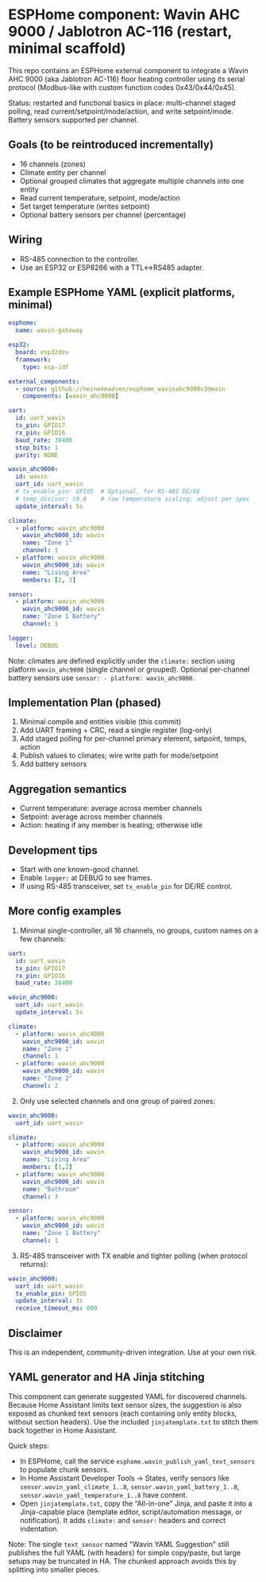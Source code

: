 # ESPHome component: Wavin AHC 9000 / Jablotron AC-116 (restart, minimal scaffold)

This repo contains an ESPHome external component to integrate a Wavin AHC 9000 (aka Jablotron AC-116) floor heating controller using its serial protocol (Modbus-like with custom function codes 0x43/0x44/0x45).

Status: restarted and functional basics in place: multi-channel staged polling, read current/setpoint/mode/action, and write setpoint/mode. Battery sensors supported per channel.

## Goals (to be reintroduced incrementally)
- 16 channels (zones)
- Climate entity per channel
- Optional grouped climates that aggregate multiple channels into one entity
- Read current temperature, setpoint, mode/action
- Set target temperature (writes setpoint)
- Optional battery sensors per channel (percentage)

## Wiring
- RS-485 connection to the controller.
- Use an ESP32 or ESP8266 with a TTL↔RS485 adapter.

## Example ESPHome YAML (explicit platforms, minimal)
```yaml
esphome:
  name: wavin-gateway

esp32:
  board: esp32dev
  framework:
    type: esp-idf

external_components:
  - source: github://heinekmadsen/esphome_wavinahc9000v3@main
    components: [wavin_ahc9000]

uart:
  id: uart_wavin
  tx_pin: GPIO17
  rx_pin: GPIO16
  baud_rate: 38400
  stop_bits: 1
  parity: NONE

wavin_ahc9000:
  id: wavin
  uart_id: uart_wavin
  # tx_enable_pin: GPIO5  # Optional, for RS-485 DE/RE
  # temp_divisor: 10.0    # raw temperature scaling; adjust per spec
  update_interval: 5s

climate:
  - platform: wavin_ahc9000
    wavin_ahc9000_id: wavin
    name: "Zone 1"
    channel: 1
  - platform: wavin_ahc9000
    wavin_ahc9000_id: wavin
    name: "Living Area"
    members: [2, 3]

sensor:
  - platform: wavin_ahc9000
    wavin_ahc9000_id: wavin
    name: "Zone 1 Battery"
    channel: 1

logger:
  level: DEBUG
```

Note: climates are defined explicitly under the `climate:` section using platform `wavin_ahc9000` (single channel or grouped). Optional per-channel battery sensors use `sensor: - platform: wavin_ahc9000`.

## Implementation Plan (phased)
1) Minimal compile and entities visible (this commit)
2) Add UART framing + CRC, read a single register (log-only)
3) Add staged polling for per-channel primary element, setpoint, temps, action
4) Publish values to climates; wire write path for mode/setpoint
5) Add battery sensors

## Aggregation semantics
- Current temperature: average across member channels
- Setpoint: average across member channels
- Action: heating if any member is heating; otherwise idle

## Development tips
- Start with one known-good channel.
- Enable `logger:` at DEBUG to see frames.
- If using RS-485 transceiver, set `tx_enable_pin` for DE/RE control.

## More config examples

1) Minimal single-controller, all 16 channels, no groups, custom names on a few channels:
```yaml
uart:
  id: uart_wavin
  tx_pin: GPIO17
  rx_pin: GPIO16
  baud_rate: 38400

wavin_ahc9000:
  uart_id: uart_wavin
  update_interval: 5s

climate:
  - platform: wavin_ahc9000
    wavin_ahc9000_id: wavin
    name: "Zone 1"
    channel: 1
  - platform: wavin_ahc9000
    wavin_ahc9000_id: wavin
    name: "Zone 2"
    channel: 2
```

2) Only use selected channels and one group of paired zones:
```yaml
wavin_ahc9000:
  uart_id: uart_wavin

climate:
  - platform: wavin_ahc9000
    wavin_ahc9000_id: wavin
    name: "Living Area"
    members: [1,2]
  - platform: wavin_ahc9000
    wavin_ahc9000_id: wavin
    name: "Bathroom"
    channel: 3

sensor:
  - platform: wavin_ahc9000
    wavin_ahc9000_id: wavin
    name: "Zone 1 Battery"
    channel: 1
```

3) RS-485 transceiver with TX enable and tighter polling (when protocol returns):
```yaml
wavin_ahc9000:
  uart_id: uart_wavin
  tx_enable_pin: GPIO5
  update_interval: 3s
  receive_timeout_ms: 800
```

## Disclaimer
This is an independent, community-driven integration. Use at your own risk.

## YAML generator and HA Jinja stitching

This component can generate suggested YAML for discovered channels. Because Home Assistant limits text sensor sizes, the suggestion is also exposed as chunked text sensors (each containing only entity blocks, without section headers). Use the included `jinjatemplate.txt` to stitch them back together in Home Assistant.

Quick steps:
- In ESPHome, call the service `esphome.wavin_publish_yaml_text_sensors` to populate chunk sensors.
- In Home Assistant Developer Tools → States, verify sensors like `sensor.wavin_yaml_climate_1..8`, `sensor.wavin_yaml_battery_1..8`, `sensor.wavin_yaml_temperature_1..8` have content.
- Open `jinjatemplate.txt`, copy the “All-in-one” Jinja, and paste it into a Jinja-capable place (template editor, script/automation message, or notification). It adds `climate:` and `sensor:` headers and correct indentation.

Note: The single `text_sensor` named "Wavin YAML Suggestion" still publishes the full YAML (with headers) for simple copy/paste, but large setups may be truncated in HA. The chunked approach avoids this by splitting into smaller pieces.